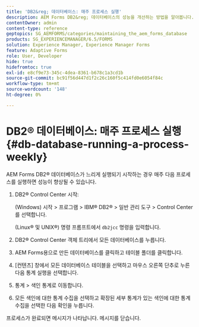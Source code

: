 ```yaml
---
title: 'DB2&reg; 데이터베이스: 매주 프로세스 실행'
description: AEM Forms DB2&reg; 데이터베이스의 성능을 개선하는 방법을 알아봅니다.
contentOwner: admin
content-type: reference
geptopics: SG_AEMFORMS/categories/maintaining_the_aem_forms_database
products: SG_EXPERIENCEMANAGER/6.5/FORMS
solution: Experience Manager, Experience Manager Forms
feature: Adaptive Forms
role: User, Developer
hide: true
hidefromtoc: true
exl-id: e8cf9e73-345c-4dea-8361-b678c1a3cd1b
source-git-commit: bc91f56d447d1f2c26c160f5c414fd0e6054f84c
workflow-type: tm+mt
source-wordcount: '148'
ht-degree: 0%

---
```


# DB2® 데이터베이스: 매주 프로세스 실행{#db-database-running-a-process-weekly}

AEM Forms DB2® 데이터베이스가 느리게 실행되기 시작하는 경우 매주 다음 프로세스를 실행하면 성능이 향상될 수 있습니다.

1. DB2® Control Center 시작:

   (Windows) 시작 > 프로그램 > IBM® DB2® > 일반 관리 도구 > Control Center를 선택합니다.

   (Linux® 및 UNIX®) 명령 프롬프트에서 `db2jcc` 명령을 입력합니다.

1. DB2® Control Center 객체 트리에서 모든 데이터베이스를 누릅니다.
1. AEM Forms용으로 만든 데이터베이스를 클릭하고 테이블 폴더를 클릭합니다.
1. [컨텐츠] 창에서 모든 데이터베이스 테이블을 선택하고 마우스 오른쪽 단추로 누른 다음 통계 실행을 선택합니다.
1. 통계 > 색인 통계로 이동합니다.
1. 모든 색인에 대한 통계 수집을 선택하고 확장된 세부 통계가 있는 색인에 대한 통계 수집을 선택한 다음 확인을 누릅니다.

프로세스가 완료되면 메시지가 나타납니다. 메시지를 닫습니다.
